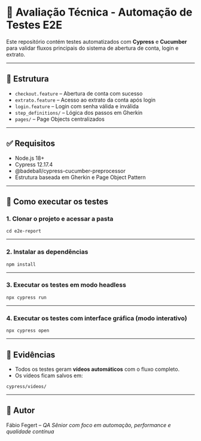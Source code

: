 # 🧪 Avaliação Técnica - Automação de Testes E2E

Este repositório contém testes automatizados com **Cypress** e **Cucumber** para validar fluxos principais do sistema de abertura de conta, login e extrato.

---

## 📁 Estrutura

- `checkout.feature` – Abertura de conta com sucesso
- `extrato.feature` – Acesso ao extrato da conta após login
- `login.feature` – Login com senha válida e inválida
- `step_definitions/` – Lógica dos passos em Gherkin
- `pages/` – Page Objects centralizados

---

## ✅ Requisitos

- Node.js 18+
- Cypress 12.17.4
- @badeball/cypress-cucumber-preprocessor
- Estrutura baseada em Gherkin e Page Object Pattern

---

## 🚀 Como executar os testes

### 1. Clonar o projeto e acessar a pasta

```
cd e2e-report
```

---

### 2. Instalar as dependências

```
npm install
```

---

### 3. Executar os testes em modo headless

```
npx cypress run
```

---

### 4. Executar os testes com interface gráfica (modo interativo)

```
npx cypress open
```

---

## 📼 Evidências

- Todos os testes geram **vídeos automáticos** com o fluxo completo.
- Os vídeos ficam salvos em:

```
cypress/videos/
```

---

## 🔗 Autor

Fábio Fegert – *QA Sênior com foco em automação, performance e qualidade contínua*